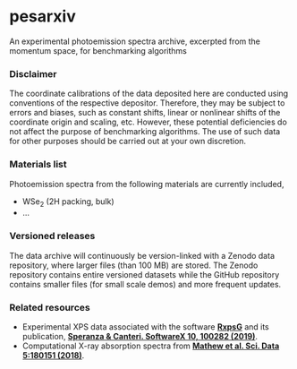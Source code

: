 # pesarxiv
An experimental photoemission spectra archive, excerpted from the momentum space, for benchmarking algorithms

### Disclaimer

The coordinate calibrations of the data deposited here are conducted using conventions of the respective depositor. Therefore, they may be subject to errors and biases, such as constant shifts, linear or nonlinear shifts of the coordinate origin and scaling, etc. However, these potential deficiencies do not affect the purpose of benchmarking algorithms. The use of such data for other purposes should be carried out at your own discretion.

### Materials list

Photoemission spectra from the following materials are currently included,

- WSe<sub>2</sub> (2H packing, bulk)
- ...

### Versioned releases

The data archive will continuously be version-linked with a Zenodo data repository, where larger files (than 100 MB) are stored. The Zenodo repository contains entire versioned datasets while the GitHub repository contains smaller files (for small scale demos) and more frequent updates.

### Related resources

- Experimental XPS data associated with the software **[RxpsG](https://github.com/GSperanza/RxpsG_2.2)** and its publication, **[Speranza & Canteri. SoftwareX 10, 100282 (2019)](https://www.sciencedirect.com/science/article/pii/S2352711019300378)**.
- Computational X-ray absorption spectra from **[Mathew et al. Sci. Data 5:180151 (2018)](https://www.nature.com/articles/sdata2018151)**.